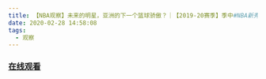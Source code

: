 ```yaml
---
title: 【NBA观察】未来的明星，亚洲的下一个篮球骄傲？｜【2019-20赛季】季中#NBA新秀# 观察 八村垒／贾克森·海斯
date: 2020-02-28 14:58:08
tags:
  - 观察
---
```


### <a href="https://www.weibo.com/tv/v/IwfRbBLs6?fid=1034:4476866120056849" target="_blank">在线观看</a>

